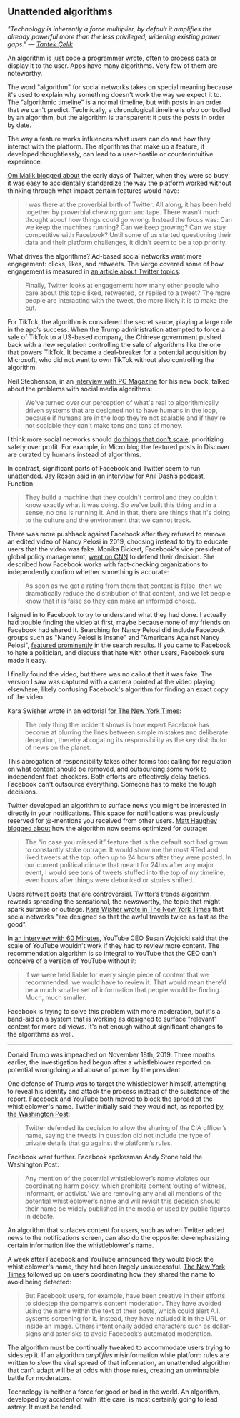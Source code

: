 ## Unattended algorithms

_"Technology is inherently a force multiplier, by default it amplifies the already powerful more than the less privileged, widening existing power gaps." — [Tantek Çelik](https://tantek.com/2020/009/t1/technology-force-multiplier-not-neutral)_

An algorithm is just code a programmer wrote, often to process data or display it to the user. Apps have many algorithms. Very few of them are noteworthy.

The word "algorithm" for social networks takes on special meaning because it's used to explain why something doesn't work the way we expect it to. The "algorithmic timeline" is a normal timeline, but with posts in an order that we can't predict. Technically, a chronological timeline is _also_ controlled by an algorithm, but the algorithm is transparent: it puts the posts in order by date.

The way a feature works influences what users can do and how they interact with the platform. The algorithms that make up a feature, if developed thoughtlessly, can lead to a user-hostile or counterintuitive experience.

[Om Malik blogged about](https://om.co/2019/09/06/kickshitter/) the early days of Twitter, when they were so busy it was easy to accidentally standardize the way the platform worked without thinking through what impact certain features would have:

> I was there at the proverbial birth of Twitter. All along, it has been held together by proverbial chewing gum and tape. There wasn’t much thought about how things could go wrong. Instead the focus was: Can we keep the machines running? Can we keep growing? Can we stay competitive with Facebook? Until some of us started questioning their data and their platform challenges, it didn’t seem to be a top priority.

What drives the algorithms? Ad-based social networks want more engagement: clicks, likes, and retweets. The Verge covered some of how engagement is measured in [an article about Twitter topics](https://www.theverge.com/2019/11/6/20948547/twitter-topics-launch-sports-gaming-entertainment-test):

> Finally, Twitter looks at engagement: how many other people who care about this topic liked, retweeted, or replied to a tweet? The more people are interacting with the tweet, the more likely it is to make the cut.

For TikTok, the algorithm is considered the secret sauce, playing a large role in the app’s success. When the Trump administration attempted to force a sale of TikTok to a US-based company, the Chinese government pushed back with a new regulation controlling the sale of algorithms like the one that powers TikTok. It became a deal-breaker for a potential acquisition by Microsoft, who did not want to own TikTok without also controlling the algorithm.

Neil Stephenson, in an [interview with PC Magazine](https://www.pcmag.com/news/368417/neal-stephenson-explains-his-vision-of-the-digital-afterlife) for his new book, talked about the problems with social media algorithms:

> We've turned over our perception of what's real to algorithmically driven systems that are designed not to have humans in the loop, because if humans are in the loop they're not scalable and if they're not scalable they can't make tons and tons of money.

I think more social networks should [do things that don't scale](http://paulgraham.com/ds.html), prioritizing safety over profit. For example, in Micro.blog the featured posts in Discover are curated by humans instead of algorithms.

In contrast, significant parts of Facebook and Twitter seem to run unattended. [Jay Rosen said in an interview](https://glitch.com/culture/function-episode-19/) for Anil Dash’s podcast, Function:

> They build a machine that they couldn't control and they couldn't know exactly what it was doing. So we've built this thing and in a sense, no one is running it. And in that, there are things that it's doing to the culture and the environment that we cannot track.

There was more pushback against Facebook after they refused to remove an edited video of Nancy Pelosi in 2019, choosing instead to try to educate users that the video was fake. Monika Bickert, Facebook's vice president of global policy management, [went on CNN](https://www.washingtonpost.com/politics/2019/05/25/nancy-pelosi-fake-video-facebook-defends-its-decision-not-delete/) to defend their decision. She described how Facebook works with fact-checking organizations to independently confirm whether something is accurate:

> As soon as we get a rating from them that content is false, then we dramatically reduce the distribution of that content, and we let people know that it is false so they can make an informed choice.

I signed in to Facebook to try to understand what they had done. I actually had trouble finding the video at first, maybe because none of my friends on Facebook had shared it. Searching for Nancy Pelosi did include Facebook groups such as "Nancy Pelosi is Insane" and "Americans Against Nancy Pelosi", [featured prominently](https://www.manton.org/uploads/2019/2819855181.png) in the search results. If you came to Facebook to hate a politician, and discuss that hate with other users, Facebook sure made it easy.

I finally found the video, but there was no callout that it was fake. The version I saw was captured with a camera pointed at the video playing elsewhere, likely confusing Facebook's algorithm for finding an exact copy of the video.

Kara Swisher wrote in an editorial [for The New York Times](https://www.nytimes.com/2019/05/26/opinion/nancy-pelosi-facebook-video.html):

> The only thing the incident shows is how expert Facebook has become at blurring the lines between simple mistakes and deliberate deception, thereby abrogating its responsibility as the key distributor of news on the planet.

This abrogation of responsibility takes other forms too: calling for regulation on what content should be removed, and outsourcing some work to independent fact-checkers. Both efforts are effectively delay tactics. Facebook can't outsource everything. Someone has to make the tough decisions.

Twitter developed an algorithm to surface news you might be interested in directly in your notifications. This space for notifications was previously reserved for @-mentions you received from other users. [Matt Haughey blogged about](https://a.wholelottanothing.org/2019/03/06/optimizing-for-outrage/) how the algorithm now seems optimized for outrage:

> The “in case you missed it” feature that is the default sort had grown to constantly stoke outrage. It would show me the most RTed and liked tweets at the top, often up to 24 hours after they were posted. In our current political climate that meant for 24hrs after any major event, I would see tons of tweets stuffed into the top of my timeline, even hours after things were debunked or stories shifted.

Users retweet posts that are controversial. Twitter’s trends algorithm rewards spreading the sensational, the newsworthy, the topic that might spark surprise or outrage. [Kara Wisher wrote in The New York Times](https://www.nytimes.com/2018/10/30/opinion/cesar-sayoc-robert-bowers-social-media.html) that social networks "are designed so that the awful travels twice as fast as the good".

In [an interview with 60 Minutes](https://www.cbsnews.com/news/is-youtube-doing-enough-to-fight-hate-speech-and-conspiracy-theories-60-minutes-2019-12-01/), YouTube CEO Susan Wojcicki said that the scale of YouTube wouldn't work if they had to review more content. The recommendation algorithm is so integral to YouTube that the CEO can't conceive of a version of YouTube without it:

> If we were held liable for every single piece of content that we recommended, we would have to review it. That would mean there’d be a much smaller set of information that people would be finding. Much, much smaller.

Facebook is trying to solve this problem with more moderation, but it's a band-aid on a system that is working [as designed](https://www.ruinedby.design/) to surface "relevant" content for more ad views. It's not enough without significant changes to the algorithms as well.

---- 

Donald Trump was impeached on November 18th, 2019. Three months earlier, the investigation had begun after a whistleblower reported on potential wrongdoing and abuse of power by the president.

One defense of Trump was to target the whistleblower himself, attempting to reveal his identity and attack the process instead of the substance of the report. Facebook and YouTube both moved to block the spread of the whistleblower's name. Twitter initially said they would not, as reported [by the Washington Post](https://www.washingtonpost.com/technology/2019/11/08/facebook-youtube-move-block-spread-supposed-whistleblowers-name-twitter-permits-both-name-photos/):

> Twitter defended its decision to allow the sharing of the CIA officer’s name, saying the tweets in question did not include the type of private details that go against the platform’s rules.

Facebook went further. Facebook spokesman Andy Stone told the Washington Post:

> Any mention of the potential whistleblower’s name violates our coordinating harm policy, which prohibits content ‘outing of witness, informant, or activist.’ We are removing any and all mentions of the potential whistleblower’s name and will revisit this decision should their name be widely published in the media or used by public figures in debate.

An algorithm that surfaces content for users, such as when Twitter added news to the notifications screen, can also do the opposite: de-emphasizing certain information like the whistleblower's name.

A week after Facebook and YouTube announced they would block the whistleblower's name, they had been largely unsuccessful. [The New York Times](https://www.nytimes.com/2019/11/14/technology/whistleblower-name-facebook-youtube.html) followed up on users coordinating how they shared the name to avoid being detected:

> But Facebook users, for example, have been creative in their efforts to sidestep the company’s content moderation. They have avoided using the name within the text of their posts, which could alert A.I. systems screening for it. Instead, they have included it in the URL or inside an image. Others intentionally added characters such as dollar-signs and asterisks to avoid Facebook’s automated moderation.

The algorithm must be continually tweaked to accommodate users trying to sidestep it. If an algorithm _amplifies_ misinformation while platform rules are written to _slow_ the viral spread of that information, an unattended algorithm that can’t adapt will be at odds with those rules, creating an unwinnable battle for moderators.

Technology is neither a force for good or bad in the world. An algorithm, developed by accident or with little care, is most certainly going to lead astray. It must be tended.